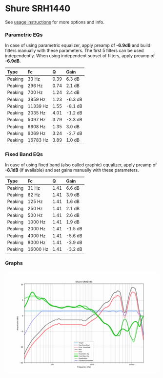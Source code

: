 # Shure SRH1440
See [usage instructions](https://github.com/jaakkopasanen/AutoEq#usage) for more options and info.

### Parametric EQs
In case of using parametric equalizer, apply preamp of **-6.9dB** and build filters manually
with these parameters. The first 5 filters can be used independently.
When using independent subset of filters, apply preamp of **-6.9dB**.

| Type    | Fc       |    Q | Gain    |
|:--------|:---------|:-----|:--------|
| Peaking | 33 Hz    | 0.39 | 6.3 dB  |
| Peaking | 296 Hz   | 0.74 | 2.1 dB  |
| Peaking | 700 Hz   | 1.24 | 2.4 dB  |
| Peaking | 3859 Hz  | 1.23 | -6.3 dB |
| Peaking | 11339 Hz | 1.55 | -8.1 dB |
| Peaking | 2035 Hz  | 4.01 | -1.2 dB |
| Peaking | 5097 Hz  | 3.79 | -3.3 dB |
| Peaking | 6608 Hz  | 1.35 | 3.0 dB  |
| Peaking | 9069 Hz  | 3.24 | -2.7 dB |
| Peaking | 16783 Hz | 3.89 | 1.0 dB  |

### Fixed Band EQs
In case of using fixed band (also called graphic) equalizer, apply preamp of **-8.1dB**
(if available) and set gains manually with these parameters.

| Type    | Fc       |    Q | Gain    |
|:--------|:---------|:-----|:--------|
| Peaking | 31 Hz    | 1.41 | 6.6 dB  |
| Peaking | 62 Hz    | 1.41 | 3.9 dB  |
| Peaking | 125 Hz   | 1.41 | 1.6 dB  |
| Peaking | 250 Hz   | 1.41 | 2.1 dB  |
| Peaking | 500 Hz   | 1.41 | 2.6 dB  |
| Peaking | 1000 Hz  | 1.41 | 1.9 dB  |
| Peaking | 2000 Hz  | 1.41 | -1.5 dB |
| Peaking | 4000 Hz  | 1.41 | -5.6 dB |
| Peaking | 8000 Hz  | 1.41 | -3.9 dB |
| Peaking | 16000 Hz | 1.41 | -3.2 dB |

### Graphs
![](./Shure%20SRH1440.png)